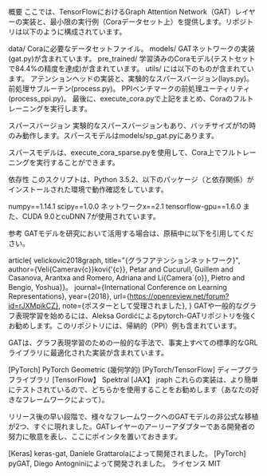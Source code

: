 概要
ここでは、TensorFlowにおけるGraph Attention Network（GAT）レイヤーの実装と、最小限の実行例（Coraデータセット上）を提供します。リポジトリは以下のように構成されています。

data/ Coraに必要なデータセットファイル。
models/ GATネットワークの実装(gat.py)が含まれています。
pre_trained/ 学習済みのCoraモデル(テストセットで84.4%の精度を達成)が含まれています。
utils/ には以下のものが含まれています。
アテンションヘッドの実装と、実験的なスパースバージョン(lays.py)。
前処理サブルーチン(process.py)。
PPIベンチマークの前処理ユーティリティ(process_ppi.py)。
最後に、execute_cora.pyで上記をまとめ、Coraのフルトレーニングを実行します。

スパースバージョン
実験的なスパースバージョンもあり、バッチサイズが1の時のみ動作します。スパースモデルはmodels/sp_gat.pyにあります。

スパースモデルは、execute_cora_sparse.pyを使用して、Cora上でフルトレーニングを実行することができます。

依存性
このスクリプトは、Python 3.5.2、以下のパッケージ（と依存関係）がインストールされた環境で動作確認をしています。

numpy==1.14.1
scipy==1.0.0
ネットワークx==2.1
tensorflow-gpu==1.6.0
また、CUDA 9.0とcuDNN 7が使用されています。

参考
GATモデルを研究において活用する場合は、原稿中に以下を引用してください。

article{
  velickovic2018graph,
  title="{グラフアテンションネットワーク}",
  author={Veli{Camerav{c}}kovi{'{c}}, Petar and Cucurull, Guillem and Casanova, Arantxa and Romero, Adriana and Li{Camera`{o}}, Pietro and Bengio, Yoshua}}。
  journal={International Conference on Learning Representations},
  year={2018},
  url={https://openreview.net/forum?id=rJXMpikCZ},
  note={ポスターとして受理されました},
}
GATや一般的なグラフ表現学習を始めるには、Aleksa Gordićによるpytorch-GATリポジトリを強くお勧めします。このリポジトリには、帰納的（PPI）例も含まれています。

GATは、グラフ表現学習のための一般的な手法で、事実上すべての標準的なGRLライブラリに最適化された実装が含まれています。

[PyTorch] PyTorch Geometric (幾何学的)
[PyTorch/TensorFlow] ディープグラフライブラリ
[TensorFlow】 Spektral
[JAX】 jraph
これらの実装は、より簡単にテストされているので、どちらかを使用することをお勧めします（あなたの好きなフレームワークによって）。

リリース後の早い段階で、様々なフレームワークへのGATモデルの非公式な移植が2つ、すぐに現れました。GATレイヤーのアーリーアダプターである開発者の努力に敬意を表し、ここにポインタを置いておきます。

[Keras] keras-gat, Daniele Grattarolaによって開発されました。
[PyTorch] pyGAT, Diego Antogniniによって開発されました。
ライセンス
MIT
